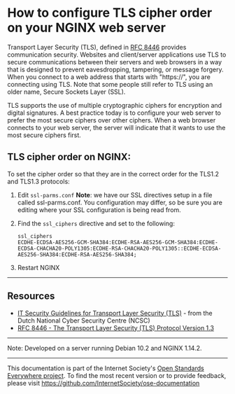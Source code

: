 # How to configure TLS cipher order on your NGINX web server 
Transport Layer Security (TLS), defined in [RFC 8446](https://tools.ietf.org/html/rfc8446) provides communication security. Websites and client/server applications use TLS to secure communications between their servers and web browsers in a way that is designed to prevent eavesdropping, tampering, or message forgery. When you connect to a web address that starts with "https://", you are connecting using TLS. Note that some people still refer to TLS using an older name, Secure Sockets Layer (SSL).

TLS supports the use of multiple cryptographic ciphers for encryption and digital signatures. A best practice today is to configure your web server to prefer the most secure ciphers over other ciphers. When a web browser connects to your web server, the server will indicate that it wants to use the most secure ciphers first.

## TLS cipher order on NGINX:

To set the cipher order so that they are in the correct order for the TLS1.2 and TLS1.3 protocols:

1. Edit `ssl-parms.conf`
    **Note**: we have our SSL directives setup in a file called ssl-parms.conf. You configuration may differ, so be sure you are editing where your SSL configuration is being read from.

2. Find the `ssl_ciphers` directive and set to the following:
    ``` 
    ssl_ciphers
    ECDHE-ECDSA-AES256-GCM-SHA384:ECDHE-RSA-AES256-GCM-SHA384:ECDHE-ECDSA-CHACHA20-POLY1305:ECDHE-RSA-CHACHA20-POLY1305::ECDHE-ECDSA-AES256-SHA384:ECDHE-RSA-AES256-SHA384;
    ``` 
3. Restart NGINX

--------

## Resources

* [IT Security Guidelines for Transport Layer Security (TLS)](https://english.ncsc.nl/publications/publications/2019/juni/01/it-security-guidelines-for-transport-layer-security-tls) - from the Dutch National Cyber Security Centre (NCSC)
* [RFC 8446 - The Transport Layer Security (TLS) Protocol Version 1.3](https://tools.ietf.org/html/rfc8446)

--------

Note: Developed on a server running Debian 10.2 and NGINX 1.14.2.
 
--------

This documentation is part of the Internet Society's [Open Standards Everywhere project](https://www.internetsociety.org/ose/).
To find the most recent version or to provide feedback, please visit https://github.com/InternetSociety/ose-documentation